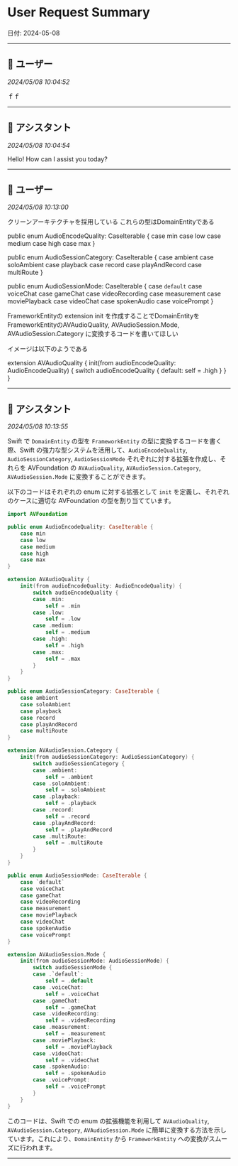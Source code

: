 # User Request Summary

日付: 2024-05-08

---

## 👤 ユーザー
*2024/05/08 10:04:52*

ｆｆ

---

## 🤖 アシスタント
*2024/05/08 10:04:54*

Hello! How can I assist you today?

---

## 👤 ユーザー
*2024/05/08 10:13:00*

クリーンアーキテクチャを採用している
これらの型はDomainEntityである

public enum AudioEncodeQuality: CaseIterable {
    case min
    case low
    case medium
    case high
    case max
}

public enum AudioSessionCategory: CaseIterable {
    case ambient
    case soloAmbient
    case playback
    case record
    case playAndRecord
    case multiRoute
}

public enum AudioSessionMode: CaseIterable {
    case `default`
    case voiceChat
    case gameChat
    case videoRecording
    case measurement
    case moviePlayback
    case videoChat
    case spokenAudio
    case voicePrompt
}

FrameworkEntityの extension init を作成することでDomainEntityをFrameworkEntityのAVAudioQuality, AVAudioSession.Mode, AVAudioSession.Category に変換するコードを書いてほしい

イメージは以下のようである

extension AVAudioQuality {
    init(from audioEncodeQuality: AudioEncodeQuality) {
        switch audioEncodeQuality {
        default:
            self = .high
        }
    }
}

---

## 🤖 アシスタント
*2024/05/08 10:13:55*

Swift で `DomainEntity` の型を `FrameworkEntity` の型に変換するコードを書く際、Swift の強力な型システムを活用して、`AudioEncodeQuality`, `AudioSessionCategory`, `AudioSessionMode` それぞれに対する拡張を作成し、それらを AVFoundation の `AVAudioQuality`, `AVAudioSession.Category`, `AVAudioSession.Mode` に変換することができます。

以下のコードはそれぞれの enum に対する拡張として `init` を定義し、それぞれのケースに適切な AVFoundation の型を割り当てています。

```swift
import AVFoundation

public enum AudioEncodeQuality: CaseIterable {
    case min
    case low
    case medium
    case high
    case max
}

extension AVAudioQuality {
    init(from audioEncodeQuality: AudioEncodeQuality) {
        switch audioEncodeQuality {
        case .min:
            self = .min
        case .low:
            self = .low
        case .medium:
            self = .medium
        case .high:
            self = .high
        case .max:
            self = .max
        }
    }
}

public enum AudioSessionCategory: CaseIterable {
    case ambient
    case soloAmbient
    case playback
    case record
    case playAndRecord
    case multiRoute
}

extension AVAudioSession.Category {
    init(from audioSessionCategory: AudioSessionCategory) {
        switch audioSessionCategory {
        case .ambient:
            self = .ambient
        case .soloAmbient:
            self = .soloAmbient
        case .playback:
            self = .playback
        case .record:
            self = .record
        case .playAndRecord:
            self = .playAndRecord
        case .multiRoute:
            self = .multiRoute
        }
    }
}

public enum AudioSessionMode: CaseIterable {
    case `default`
    case voiceChat
    case gameChat
    case videoRecording
    case measurement
    case moviePlayback
    case videoChat
    case spokenAudio
    case voicePrompt
}

extension AVAudioSession.Mode {
    init(from audioSessionMode: AudioSessionMode) {
        switch audioSessionMode {
        case .`default`:
            self = .default
        case .voiceChat:
            self = .voiceChat
        case .gameChat:
            self = .gameChat
        case .videoRecording:
            self = .videoRecording
        case .measurement:
            self = .measurement
        case .moviePlayback:
            self = .moviePlayback
        case .videoChat:
            self = .videoChat
        case .spokenAudio:
            self = .spokenAudio
        case .voicePrompt:
            self = .voicePrompt
        }
    }
}
```

このコードは、Swift での enum の拡張機能を利用して `AVAudioQuality`, `AVAudioSession.Category`, `AVAudioSession.Mode` に簡単に変換する方法を示しています。これにより、`DomainEntity` から `FrameworkEntity` への変換がスムーズに行われます。

---
